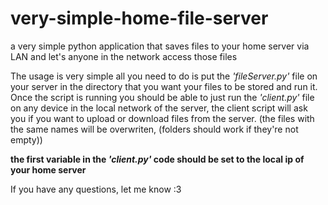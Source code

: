 # very-simple-home-file-server
a very simple python application that saves files to your home server via LAN and let's anyone in the network access those files

The usage is very simple all you need to do is put the _'fileServer.py'_ file on your server in the directory that you want your files to be stored and run it.
Once the script is running you should be able to just run the _'client.py'_ file on any device in the local network of the server, the client script will ask you if you want to upload or download files from the server. (the files with the same names will be overwriten, (folders should work if they're not empty))

**the first variable in the _'client.py'_ code should be set to the local ip of your home server**

If you have any questions, let me know :3
